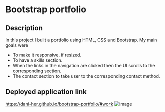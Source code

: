 # Bootstrap portfolio
## Description
In this project I built a portfolio using HTML, CSS and Bootstrap. 
My main goals were 
- To make it responsive, if resized.
- To have a skills section.
- When the links in the navigation are clicked then the UI scrolls to the corresponding section.
- The contact section to take user to the corresponding contact method. 
## Deployed application link 
https://dani-her.github.io/bootstrap-portfolio/#work
![image](https://user-images.githubusercontent.com/118456219/221785097-f401cfb3-6d32-4f29-83b3-70331ecc619e.png)
